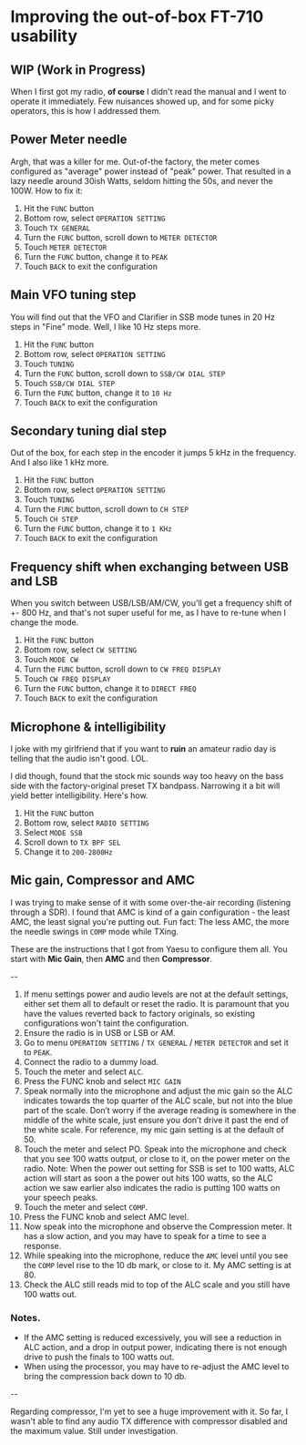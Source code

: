 # Improving the out-of-box FT-710 usability

## WIP (Work in Progress)

When I first got my radio, **of course** I didn't read the manual and I went to operate it immediately. Few nuisances showed up, and for some picky operators, this is how I addressed them.

## Power Meter needle
Argh, that was a killer for me. Out-of-the factory, the meter comes configured as "average" power instead of "peak" power. That resulted in a lazy needle around 30ish Watts, seldom hitting the 50s, and never the 100W. How to fix it:
1. Hit the `FUNC` button
2. Bottom row, select `OPERATION SETTING`
3. Touch `TX GENERAL`
4. Turn the `FUNC` button, scroll down to `METER DETECTOR`
5. Touch `METER DETECTOR`
6. Turn the `FUNC` button, change it to `PEAK`
7. Touch `BACK` to exit the configuration

## Main VFO tuning step
You will find out that the VFO and Clarifier in SSB mode tunes in 20 Hz steps in "Fine" mode. Well, I like 10 Hz steps more.
1. Hit the `FUNC` button
2. Bottom row, select `OPERATION SETTING`
3. Touch `TUNING`
4. Turn the `FUNC` button, scroll down to `SSB/CW DIAL STEP`
5. Touch `SSB/CW DIAL STEP`
6. Turn the `FUNC` button, change it to `10 Hz`
7. Touch `BACK` to exit the configuration

## Secondary tuning dial step
Out of the box, for each step in the encoder it jumps 5 kHz in the frequency. And I also like 1 kHz more.
1. Hit the `FUNC` button
2. Bottom row, select `OPERATION SETTING`
3. Touch `TUNING`
4. Turn the `FUNC` button, scroll down to `CH STEP`
5. Touch `CH STEP`
6. Turn the `FUNC` button, change it to `1 KHz`
7. Touch `BACK` to exit the configuration

## Frequency shift when exchanging between USB and LSB
When you switch between USB/LSB/AM/CW, you'll get a frequency shift of +- 800 Hz, and that's not super useful for me, as I have to re-tune when I change the mode.
1. Hit the `FUNC` button
2. Bottom row, select `CW SETTING`
3. Touch `MODE CW`
4. Turn the `FUNC` button, scroll down to `CW FREQ DISPLAY`
5. Touch `CW FREQ DISPLAY`
6. Turn the `FUNC` button, change it to `DIRECT FREQ`
7. Touch `BACK` to exit the configuration

## Microphone & intelligibility
I joke with my girlfriend that if you want to **ruin** an amateur radio day is telling that the audio isn't good. LOL.

I did though, found that the stock mic sounds way too heavy on the bass side with the factory-original preset TX bandpass. Narrowing it a bit will yield better intelligibility. Here's how.
1. Hit the `FUNC` button
2. Bottom row, select `RADIO SETTING`
3. Select `MODE SSB`
4. Scroll down to `TX BPF SEL`
5. Change it to `200-2800Hz`

## Mic gain, Compressor and AMC
I was trying to make sense of it with some over-the-air recording (listening through a SDR). I found that AMC is kind of a gain configuration - the least AMC, the least signal you're putting out. Fun fact: The less AMC, the more the needle swings in `COMP` mode while TXing.

These are the instructions that I got from Yaesu to configure them all. You start with **Mic Gain**, then **AMC** and then **Compressor**.

--

1. If menu settings power and audio levels are not at the default settings, either set them all to default or reset the radio. It is paramount that you have the values reverted back to factory originals, so existing configurations won't taint the configuration.
2. Ensure the radio is in USB or LSB or AM.
3. Go to menu `OPERATION SETTING` / `TX GENERAL` / `METER DETECTOR` and set it to `PEAK`.
4. Connect the radio to a dummy load.
5. Touch the meter and select `ALC`.
6. Press the FUNC knob and select `MIC GAIN`
7. Speak normally into the microphone and adjust the mic gain so the ALC indicates towards the top quarter of the ALC scale, but not into the blue part of the scale. Don’t worry if the average reading is somewhere in the middle of the white scale, just ensure you don’t drive it past the end of the white scale. For reference, my mic gain setting is at the default of 50.
9. Touch the meter and select PO. Speak into the microphone and check that you see 100 watts output, or close to it, on the power meter on the radio.                                                                                                                  Note: When the power out setting for SSB is set to 100 watts,  ALC action will start as soon a the power out hits 100 watts, so the ALC action we saw earlier also indicates the radio is putting  100 watts on your speech peaks.
10. Touch the meter and select `COMP`.
11. Press the FUNC knob and select AMC level.
12. Now speak into the microphone and observe the Compression meter. It has a slow action, and you may have to speak for a time to see a response.
13. While speaking into the microphone, reduce the `AMC` level until you see the `COMP` level rise to the 10 db mark, or close to it. My AMC setting is at 80.
14. Check the ALC still reads mid to top of the ALC scale and you still have 100 watts out.

### Notes.
* If the AMC setting is reduced excessively, you will see a reduction in ALC action, and a drop in output power, indicating there is not enough drive to push the finals to 100 watts out.
* When using  the processor, you may have to re-adjust the AMC level to bring the compression back down to 10 db.

--

Regarding compressor, I'm yet to see a huge improvement with it. So far, I wasn't able to find any audio TX difference with compressor disabled and the maximum value. Still under investigation.
